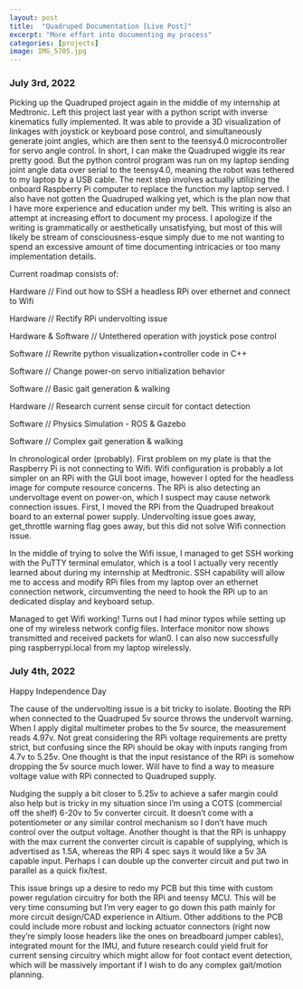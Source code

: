 ```yaml
---
layout: post
title:  "Quadruped Documentation [Live Post]"
excerpt: "More effort into documenting my process"
categories: [projects]
image: IMG_5705.jpg 
---
```

### July 3rd, 2022
Picking up the Quadruped project again in the middle of my internship at Medtronic. Left this project last year with a python script with inverse kinematics fully implemented. It was able to provide a 3D visualization of linkages with joystick or keyboard pose control, and simultaneously generate joint angles, which are then sent to the teensy4.0 microcontroller for servo angle control. In short, I can make the Quadruped wiggle its rear pretty good. But the python control program was run on my laptop sending joint angle data over serial to the teensy4.0, meaning the robot was tethered to my laptop by a USB cable. The next step involves actually utilizing the onboard Raspberry Pi computer to replace the function my laptop served. I also have not gotten the Quadruped walking yet, which is the plan now that I have more experience and education under my belt. This writing is also an attempt at increasing effort to document my process. I apologize if the writing is grammatically or aesthetically unsatisfying, but most of this will likely be stream of consciousness-esque simply due to me not wanting to spend an excessive amount of time documenting intricacies or too many implementation details. 

Current roadmap consists of:


Hardware // Find out how to SSH a headless RPi over ethernet and connect to Wifi

Hardware // Rectify RPi undervolting issue

Hardware & Software // Untethered operation with joystick pose control

Software // Rewrite python visualization+controller code in C++

Software // Change power-on servo initialization behavior

Software // Basic gait generation & walking

Hardware // Research current sense circuit for contact detection

Software // Physics Simulation - ROS & Gazebo

Software // Complex gait generation & walking


In chronological order (probably). First problem on my plate is that the Raspberry Pi is not connecting to Wifi. Wifi configuration is probably a lot simpler on an RPi with the GUI boot image, however I opted for the headless image for compute resource concerns. The RPi is also detecting an undervoltage event on power-on, which I suspect may cause network connection issues. 
First, I moved the RPi from the Quadruped breakout board to an external power supply. Undervolting issue goes away, get_throttle warning flag goes away, but this did not solve Wifi connection issue. 

In the middle of trying to solve the Wifi issue, I managed to get SSH working with the PuTTY terminal emulator, which is a tool I actually very recently learned about during my internship at Medtronic. SSH capability will allow me to access and modify RPi files from my laptop over an ethernet connection network, circumventing the need to hook the RPi up to an dedicated display and keyboard setup.

Managed to get Wifi working! Turns out I had minor typos while setting up one of my wireless network config files. Interface monitor now shows transmitted and received packets for wlan0. I can also now successfully ping raspberrypi.local from my laptop wirelessly.

### July 4th, 2022
Happy Independence Day

The cause of the undervolting issue is a bit tricky to isolate. Booting the RPi when connected to the Quadruped 5v source throws the undervolt warning. When I apply digital multimeter probes to the 5v source, the measurement reads 4.97v. Not great considering the RPi voltage requirements are pretty strict, but confusing since the RPi should be okay with inputs ranging from 4.7v to 5.25v. One thought is that the input resistance of the RPi is somehow dropping the 5v source much lower. Will have to find a way to measure voltage value with RPi connected to Quadruped supply. 

Nudging the supply a bit closer to 5.25v to achieve a safer margin could also help but is tricky in my situation since I’m using a COTS (commercial off the shelf) 6-20v to 5v converter circuit. It doesn’t come with a potentiometer or any similar control mechanism so I don’t have much control over the output voltage. Another thought is that the RPi is unhappy with the max current the converter circuit is capable of supplying, which is advertised as 1.5A, whereas the RPi 4 spec says it would like a 5v 3A capable input. Perhaps I can double up the converter circuit and put two in parallel as a quick fix/test. 

This issue brings up a desire to redo my PCB but this time with custom power regulation circuitry for both the RPi and teensy MCU. This will be very time consuming but I’m very eager to go down this path mainly for more circuit design/CAD experience in Altium. Other additions to the PCB could include more robust and locking actuator connectors (right now they’re simply loose headers like the ones on breadboard jumper cables), integrated mount for the IMU, and future research could yield fruit for current sensing circuitry which might allow for foot contact event detection, which will be massively important if I wish to do any complex gait/motion planning.
